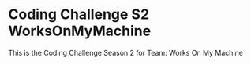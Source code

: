 # Coding Challenge S2 WorksOnMyMachine
This is the Coding Challenge Season 2 for Team:  Works On My Machine
